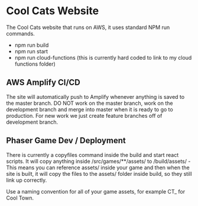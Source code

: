 # Cool Cats Website
The Cool Cats website that runs on AWS, it uses standard NPM run commands.

- npm run build
- npm run start
- npm run cloud-functions (this is currently hard coded to link to my cloud functions folder)

## AWS Amplify CI/CD

The site will automatically push to Amplify whenever anything is saved to the master branch. DO NOT work on the master branch, work on the development branch and merge into master when it is ready to go to production. For new work we just create feature branches off of development branch.

## Phaser Game Dev / Deployment
There is currently a copyfiles command inside the build and start react scripts. It will copy anything inside /src/games/**/assets/ to /build/assets/ - This means you can reference assets/ inside your game and then when the site is built, it will copy the files to the assets/ folder inside build, so they still link up correctly.

Use a naming convention for all of your game assets, for example CT_ for Cool Town.

